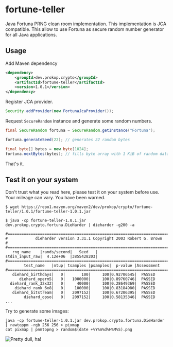 # fortune-teller
Java Fortuna PRNG clean room implementation.
This implementation is JCA compatible.
This allow to use Fortuna as secure random number generator for all Java applications.

## Usage

Add Maven dependency

```xml
<dependency>
    <groupId>dev.prokop.crypto</groupId>
    <artifactId>fortune-teller</artifactId>
    <version>1.0.1</version>
</dependency>
```

Register JCA provider.

```java
Security.addProvider(new FortunaJcaProvider());
```

Request ```SecureRandom``` instance and generate some random numbers.

```java
final SecureRandom fortuna = SecureRandom.getInstance("Fortuna");

fortuna.generateSeed(22); // generates 22 random bytes

final byte[] bytes = new byte[1024];
fortuna.nextBytes(bytes); // fills byte array with 1 KiB of random data
```

That's it.

## Test it on your system

Don't trust what you read here, please test it on your system before use. Your mileage can vary. You have been warned.

```shell script
$ wget https://repo1.maven.org/maven2/dev/prokop/crypto/fortune-teller/1.0.1/fortune-teller-1.0.1.jar

$ java -cp fortune-teller-1.0.1.jar dev.prokop.crypto.fortuna.DieHarder | dieharder -g200 -a

#=============================================================================#
#            dieharder version 3.31.1 Copyright 2003 Robert G. Brown          #
#=============================================================================#
   rng_name    |rands/second|   Seed   |
stdin_input_raw|  4.12e+06  |3855428203|
#=============================================================================#
        test_name   |ntup| tsamples |psamples|  p-value |Assessment
#=============================================================================#
   diehard_birthdays|   0|       100|     100|0.92706545|  PASSED
      diehard_operm5|   0|   1000000|     100|0.89760746|  PASSED
  diehard_rank_32x32|   0|     40000|     100|0.28649369|  PASSED
    diehard_rank_6x8|   0|    100000|     100|0.83184980|  PASSED
   diehard_bitstream|   0|   2097152|     100|0.67206395|  PASSED
        diehard_opso|   0|   2097152|     100|0.58135346|  PASSED
...
```

Try to generate some images:

```shell script
java -cp fortune-teller-1.0.1.jar dev.prokop.crypto.fortuna.DieHarder | rawtoppm -rgb 256 256 > pixmap
cat pixmap | pnmtopng > random$(date +%Y%m%d%H%M%S).png
```

![Pretty dull, ha!](https://raw.githubusercontent.com/prokop-dev/fortune-teller/dieharder/random20201003134327.png)
